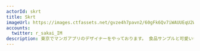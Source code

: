 ```yaml
---
actorId: skrt
title: Skrt
imageUrl: https://images.ctfassets.net/gvze4h7pavn2/60gFk6Qv7iWAUUEqU2WsQu/4c4aabd0afd391f06ed07372e997ae98/actor-skrt.jpg
accounts:
  twitter: r_sakai_IM
description: 東京でマンガアプリのデザイナーをやっております。 食品サンプルと可愛いものが好きです。
---
```

